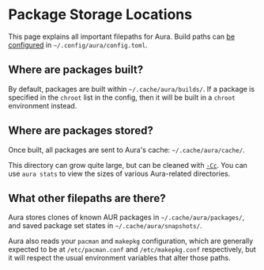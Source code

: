 # Package Storage Locations

This page explains all important filepaths for Aura. Build paths can [be
configured](configuration.md) in `~/.config/aura/config.toml`.

## Where are packages built?

By default, packages are built within `~/.cache/aura/builds/`. If a package
is specified in the `chroot` list in the config, then it will be built in a
`chroot` environment instead.

## Where are packages stored?

Once built, all packages are sent to Aura's cache: `~/.cache/aura/cache/`.

This directory can grow quite large, but can be cleaned with
[`-Cc`](downgrading.md). You can use `aura stats` to view the sizes of
various Aura-related directories.

## What other filepaths are there?

Aura stores clones of known AUR packages in `~/.cache/aura/packages/`, and saved
package set states in `~/.cache/aura/snapshots/`.

Aura also reads your `pacman` and `makepkg` configuration, which are generally
expected to be at `/etc/pacman.conf` and `/etc/makepkg.conf` respectively, but
it will respect the usual environment variables that alter those paths.
